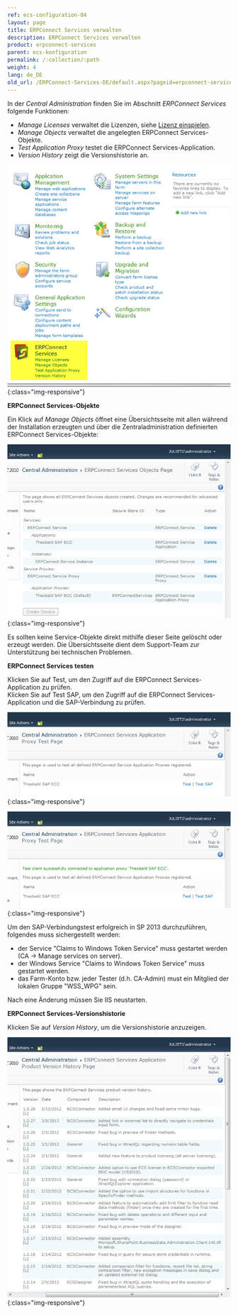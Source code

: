 ```yaml
---
ref: ecs-configuration-04
layout: page
title: ERPConnect Services verwalten
description: ERPConnect Services verwalten
product: erpconnect-services
parent: ecs-konfiguration
permalink: /:collection/:path
weight: 4
lang: de_DE
old_url: /ERPConnect-Services-DE/default.aspx?pageid=erpconnect-services-verwalten
---
```


In der *Central Administration* finden Sie im Abschnitt *ERPConnect Services* folgende Funktionen:

- *Manage Licenses* verwaltet die Lizenzen, siehe [Lizenz einspielen](../../ecs-voraussetzungen/ecs-lizenz-einspielen).
- *Manage Objects* verwaltet die angelegten ERPConnect Services-Objekte.
- *Test Application Proxy* testet die ERPConnect Services-Application.
- *Version History* zeigt die Versionshistorie an.

![ECS-SP-Admin-ECS](/img/content/ECS-SP-Admin-ECS.jpg){:class="img-responsive"}

**ERPConnect Services-Objekte**

Ein Klick auf *Manage Objects* öffnet eine Übersichtsseite mit allen während der Installation erzeugten und über die Zentraladministration definierten ERPConnect Services-Objekte:

![ECS-SP-ECS-Objects](/img/content/ECS-SP-ECS-Objects.jpg){:class="img-responsive"}

Es sollten keine Service-Objekte direkt mithilfe dieser Seite gelöscht oder erzeugt werden. Die Übersichtsseite dient dem Support-Team zur Unterstützung bei technischen Problemen.


**ERPConnect Services testen**

Klicken Sie auf Test, um den Zugriff auf die ERPConnect Services-Application zu prüfen.<br>
Klicken Sie auf Test SAP, um den Zugriff auf die ERPConnect Services-Application und die SAP-Verbindung zu prüfen.

![ECS-SP-ECS-Test](/img/content/ECS-SP-ECS-Test.jpg){:class="img-responsive"}

![ECS-SP-ECS-Test-Success](/img/content/ECS-SP-ECS-Test-Success.jpg){:class="img-responsive"}

Um den SAP-Verbindungstest erfolgreich in SP 2013 durchzuführen, folgendes muss sichergestellt werden: 
- der Service "Claims to Windows Token Service" muss gestartet werden (CA -> Manage services on server). 
- der Windows Service "Claims to Windows Token Service" muss gestartet werden.  
- das Farm-Konto bzw. jeder Tester (d.h. CA-Admin) must ein Mitglied der lokalen Gruppe "WSS_WPG" sein. 

Nach eine Änderung müssen Sie IIS neustarten. 

**ERPConnect Services-Versionshistorie**

Klicken Sie auf *Version History*, um die Versionshistorie anzuzeigen.

![ECS-SP-ECS-Version-History](/img/content/ECS-SP-ECS-Version-History.jpg){:class="img-responsive"}


